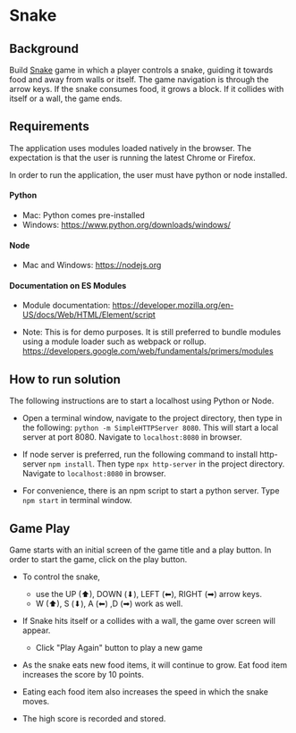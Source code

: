 # Snake

## Background

Build [Snake](<https://en.wikipedia.org/wiki/Snake_(video_game_genre)>) game in which a player controls a snake, guiding it towards food and away from walls or itself. The game navigation is through the arrow keys. If the snake consumes food, it grows a block. If it collides with itself or a wall, the game ends.

## Requirements

The application uses modules loaded natively in the browser. The expectation is that the user is running the latest Chrome or Firefox.

In order to run the application, the user must have python or node installed.

#### Python

- Mac: Python comes pre-installed
- Windows: https://www.python.org/downloads/windows/

#### Node

- Mac and Windows: https://nodejs.org

#### Documentation on ES Modules

- Module documentation: https://developer.mozilla.org/en-US/docs/Web/HTML/Element/script

- Note: This is for demo purposes. It is still preferred to bundle modules using a module loader such as webpack or rollup.
  https://developers.google.com/web/fundamentals/primers/modules

## How to run solution

The following instructions are to start a localhost using Python or Node.

- Open a terminal window, navigate to the project directory, then type in the following: `python -m SimpleHTTPServer 8080`. This will start a local server at port 8080. Navigate to `localhost:8080` in browser.

- If node server is preferred, run the following command to install http-server `npm install`. Then type `npx http-server` in the project directory. Navigate to `localhost:8080` in browser.

- For convenience, there is an npm script to start a python server. Type `npm start` in terminal window.

## Game Play

Game starts with an initial screen of the game title and a play button. In order to start the game, click on the play button.

- To control the snake,

  - use the UP (⬆), DOWN (⬇︎), LEFT (⬅︎), RIGHT (➡︎) arrow keys.
  - W (⬆), S (⬇︎), A (⬅︎) ,D (➡︎) work as well.

- If Snake hits itself or a collides with a wall, the game over screen will appear.

  - Click "Play Again" button to play a new game

- As the snake eats new food items, it will continue to grow. Eat food item increases the score by 10 points.

- Eating each food item also increases the speed in which the snake moves.

- The high score is recorded and stored.
